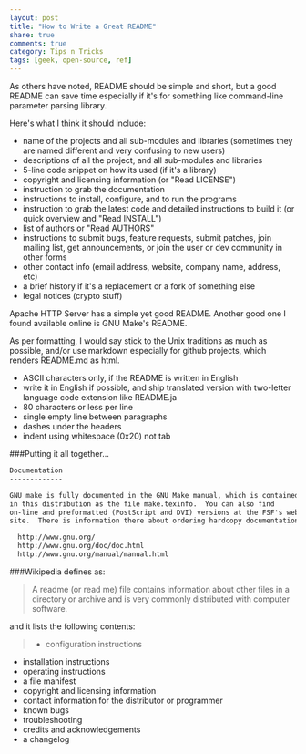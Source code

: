 ```yaml
---
layout: post
title: "How to Write a Great README"
share: true
comments: true
category: Tips n Tricks
tags: [geek, open-source, ref]
---
```

As others have noted, README should be simple and short, but a good README can save time especially if it's for something like command-line parameter parsing library.

Here's what I think it should include:

- name of the projects and all sub-modules and libraries (sometimes they are named different and very confusing to new users)
- descriptions of all the project, and all sub-modules and libraries
- 5-line code snippet on how its used (if it's a library)
- copyright and licensing information (or "Read LICENSE") 
- instruction to grab the documentation
- instructions to install, configure, and to run the programs
- instruction to grab the latest code and detailed instructions to build it (or quick overview and "Read INSTALL")
- list of authors or "Read AUTHORS"
- instructions to submit bugs, feature requests, submit patches, join mailing list, get announcements, or join the user or dev community in other forms
- other contact info (email address, website, company name, address, etc)
- a brief history if it's a replacement or a fork of something else
- legal notices (crypto stuff)

Apache HTTP Server has a simple yet good README. Another good one I found available online is GNU Make's README.

As per formatting, I would say stick to the Unix traditions as much as possible, and/or use markdown especially for github projects, which renders README.md as html.

- ASCII characters only, if the README is written in English
- write it in English if possible, and ship translated version with two-letter language code extension like README.ja
- 80 characters or less per line
- single empty line between paragraphs
- dashes under the headers
- indent using whitespace (0x20) not tab

###Putting it all together...

```markdown
Documentation
-------------

GNU make is fully documented in the GNU Make manual, which is contained
in this distribution as the file make.texinfo.  You can also find
on-line and preformatted (PostScript and DVI) versions at the FSF's web
site.  There is information there about ordering hardcopy documentation.

  http://www.gnu.org/
  http://www.gnu.org/doc/doc.html
  http://www.gnu.org/manual/manual.html 
```



###Wikipedia defines as:

>A readme (or read me) file contains information about other files in a directory or archive and is very commonly distributed with computer software.

and it lists the following contents:

>- configuration instructions
- installation instructions
- operating instructions
- a file manifest
- copyright and licensing information
- contact information for the distributor or programmer
- known bugs
- troubleshooting
- credits and acknowledgements
- a changelog
